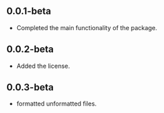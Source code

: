 ## 0.0.1-beta

* Completed the main functionality of the package.

## 0.0.2-beta

* Added the license.

## 0.0.3-beta

* formatted unformatted files.
